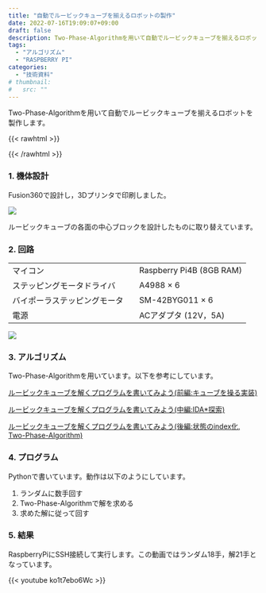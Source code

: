 ```yaml
---
title: "自動でルービックキューブを揃えるロボットの製作"
date: 2022-07-16T19:09:07+09:00
draft: false
description: Two-Phase-Algorithmを用いて自動でルービックキューブを揃えるロボットを製作します。
tags:
  - "アルゴリズム"
  - "RASPBERRY PI"
categories:
  - "技術資料"
# thumbnail:
#   src: ""
---
```


Two-Phase-Algorithmを用いて自動でルービックキューブを揃えるロボットを製作します。

<!--more-->

{{< rawhtml >}}
<script src="https://cdnjs.cloudflare.com/ajax/libs/mathjax/2.7.4/MathJax.js?config=TeX-AMS-MML_HTMLorMML"></script>
<script type="text/x-mathjax-config">
    MathJax.Hub.Config({tex2jax: {inlineMath: [['$','$'], ['\\(','\\)']]}});
</script>
{{< /rawhtml >}}

### 1. 機体設計
Fusion360で設計し，3Dプリンタで印刷しました。

![](https://i.imgur.com/hFCp8qg.png)

ルービックキューブの各面の中心ブロックを設計したものに取り替えています。
### 2. 回路
|    |       |
| ---- |----|
|  マイコン  | Raspberry Pi4B (8GB RAM) |
|  ステッピングモータドライバ  |  A4988 × 6 |
|  バイポーラステッピングモータ　|   SM-42BYG011 × 6　|
|  電源  |  ACアダプタ (12V，5A)  |

![](https://i.imgur.com/gV5mnZE.jpg)

### 3. アルゴリズム
Two-Phase-Algorithmを用いています。以下を参考にしています。

[ルービックキューブを解くプログラムを書いてみよう(前編:キューブを操る実装)](https://qiita.com/7y2n/items/a840e44dba77b1859352)


[ルービックキューブを解くプログラムを書いてみよう(中編:IDA*探索)](https://qiita.com/7y2n/items/24785b985e9c30862014)

[ルービックキューブを解くプログラムを書いてみよう(後編:状態のindex化, Two-Phase-Algorithm)](https://qiita.com/7y2n/items/55abb991a45ade2afa28)

### 4. プログラム
Pythonで書いています。動作は以下のようにしています。

1. ランダムに数手回す
1. Two-Phase-Algorithmで解を求める
1. 求めた解に従って回す

### 5. 結果
RaspberryPiにSSH接続して実行します。この動画ではランダム18手，解21手となっています。

{{< youtube ko1t7ebo6Wc >}}